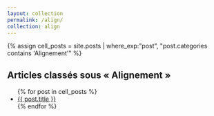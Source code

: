 ```yaml
---
layout: collection
permalink: /align/
collection: align
---
```


{% assign cell_posts = site.posts | where_exp:"post", "post.categories contains 'Alignement'" %}

<h2>Articles classés sous « Alignement »</h2>
<ul>
  {% for post in cell_posts %}
    <li>
      <a href="{{ site.baseurl }}">{{ post.title }}</a>
    </li>
  {% endfor %}
</ul>